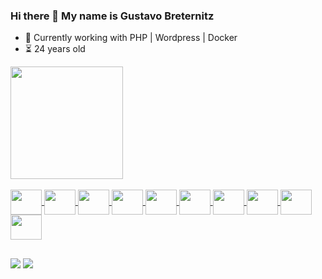 ### Hi there 👋 My name is Gustavo Breternitz

- 🔭 Currently working with PHP | Wordpress | Docker 
- ⏳ 24 years old

<div>
  <a href="https://github.com/GustavoBreternitz">
  <img loading="lazy" height="180em" src="https://github-readme-stats.vercel.app/api/top-langs/?username=GustavoBreternitz&layout=compact&langs_count=7&theme=radical"/>
</div>
    
<div style="display: inline_block"><br>
  <img height="40" width="50" align="center" src="https://cdn.jsdelivr.net/gh/devicons/devicon/icons/php/php-original.svg" />
  <img height="40" width="50" align="center" src="https://cdn.jsdelivr.net/gh/devicons/devicon/icons/wordpress/wordpress-plain.svg" />
  <img height="40" width="50" align="center" src="https://cdn.jsdelivr.net/gh/devicons/devicon/icons/javascript/javascript-original.svg" />
  <img height="40" width="50" align="center" src="https://cdn.jsdelivr.net/gh/devicons/devicon/icons/git/git-original.svg" />
  <img height="40" width="50" align="center" src="https://cdn.jsdelivr.net/gh/devicons/devicon/icons/laravel/laravel-plain-wordmark.svg" />
  <img height="40" width="50" align="center" src="https://cdn.jsdelivr.net/gh/devicons/devicon/icons/docker/docker-original-wordmark.svg" />
  <img height="40" width="50" align="center" src="https://cdn.jsdelivr.net/gh/devicons/devicon/icons/linux/linux-original.svg" />
  <img height="40" width="50" align="center" src="https://cdn.jsdelivr.net/gh/devicons/devicon/icons/apache/apache-line-wordmark.svg" />
  <img height="40" width="50" align="center" src="https://cdn.jsdelivr.net/gh/devicons/devicon/icons/html5/html5-original-wordmark.svg" />
  <img height="40" width="50" align="center" src="https://cdn.jsdelivr.net/gh/devicons/devicon/icons/css3/css3-original-wordmark.svg" />       
</div>
  
##
  
<div> 
  <a href="https://www.linkedin.com/in/gustavo-breternitz-9b83901ba/" target="_blank"><img src="https://img.shields.io/badge/-LinkedIn-%230077B5?style=for-the-badge&logo=linkedin&logoColor=white"></a> 
  <a href= "mailto:breternitzgustavo@gmail.com" target="_blank"><img src="https://img.shields.io/badge/-Gmail-fc0328?style=for-the-badge&logo=gmail&logoColor=white"></a>
</div>
